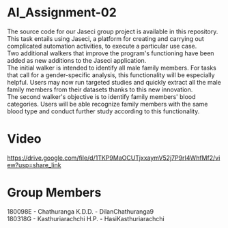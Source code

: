 # AI_Assignment-02
The source code for our Jaseci group project is available in this repository. This task entails using Jaseci, a platform for creating and carrying out complicated automation activities, to execute a particular use case.<br>
Two additional walkers that improve the program's functioning have been added as new additions to the Jaseci application.<br>
The initial walker is intended to identify all male family members. For tasks that call for a gender-specific analysis, this functionality will be especially helpful. Users may now run targeted studies and quickly extract all the male family members from their datasets thanks to this new innovation.<br>
The second walker's objective is to identify family members' blood categories. Users will be able recognize family members with the same blood type and conduct further study according to this functionality.

# Video
https://drive.google.com/file/d/1TKP9MaOCUTjxxaymV52j7P9rI4WhfMf2/view?usp=share_link

# Group Members
180098E - Chathuranga K.D.D.      - DilanChathuranga9 <br>
180318G - Kasthuriarachchi H.P.   - HasiKasthuriarachchi <br>

